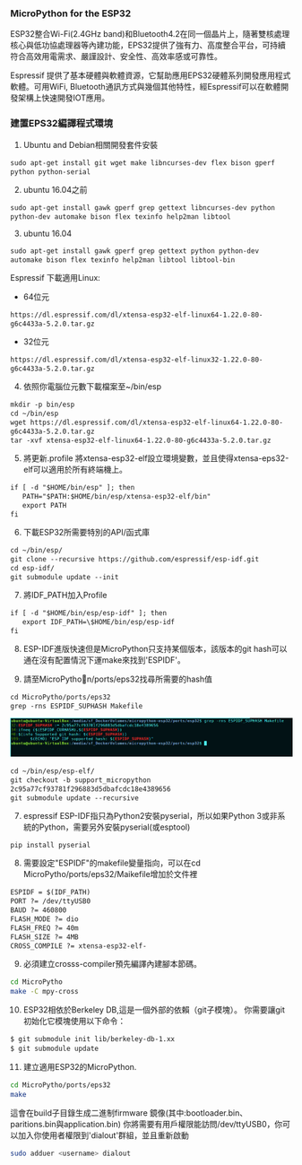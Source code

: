 ### MicroPython for the ESP32
ESP32整合Wi-Fi(2.4GHz band)和Bluetooth4.2在同一個晶片上，隨著雙核處理核心與低功協處理器等內建功能，EPS32提供了強有力、高度整合平台，可持續符合高效用電需求、嚴謹設計、安全性、高效率感或可靠性。

Espressif 提供了基本硬體與軟體資源，它幫助應用EPS32硬體系列開發應用程式軟體。可用WiFi, Bluetooth通訊方式與幾個其他特性，經Espressif可以在軟體開發架構上快速開發IOT應用。

### 建置EPS32編譯程式環境
1. Ubuntu and Debian相關開發套件安裝
```
sudo apt-get install git wget make libncurses-dev flex bison gperf python python-serial
```
2. ubuntu 16.04之前
```
sudo apt-get install gawk gperf grep gettext libncurses-dev python python-dev automake bison flex texinfo help2man libtool
```
3. ubuntu 16.04
```
sudo apt-get install gawk gperf grep gettext python python-dev automake bison flex texinfo help2man libtool libtool-bin
```
Espressif 下載適用Linux:
  - 64位元
```
https://dl.espressif.com/dl/xtensa-esp32-elf-linux64-1.22.0-80-g6c4433a-5.2.0.tar.gz
```
  - 32位元
```
https://dl.espressif.com/dl/xtensa-esp32-elf-linux32-1.22.0-80-g6c4433a-5.2.0.tar.gz
```


4. 依照你電腦位元數下載檔案至~/bin/esp
```
mkdir -p bin/esp
cd ~/bin/esp
wget https://dl.espressif.com/dl/xtensa-esp32-elf-linux64-1.22.0-80-g6c4433a-5.2.0.tar.gz
tar -xvf xtensa-esp32-elf-linux64-1.22.0-80-g6c4433a-5.2.0.tar.gz
```
5. 將更新.profile 將xtensa-esp32-elf設立環境變數，並且使得xtensa-eps32-elf可以適用於所有終端機上。
```
if [ -d "$HOME/bin/esp" ]; then
   PATH="$PATH:$HOME/bin/esp/xtensa-esp32-elf/bin"
   export PATH
fi
```
6. 下載ESP32所需要特別的API/函式庫
```
cd ~/bin/esp/
git clone --recursive https://github.com/espressif/esp-idf.git
cd esp-idf/
git submodule update --init
```
7. 將IDF_PATH加入Profile
```
if [ -d "$HOME/bin/esp/esp-idf" ]; then
   export IDF_PATH=\$HOME/bin/esp/esp-idf
fi
 ```

8. ESP-IDF進版快速但是MicroPython只支持某個版本，該版本的git hash可以通在沒有配置情況下運make來找到'ESPIDF'。

9. 請至MicroPython/ports/eps32找尋所需要的hash值
````
cd MicroPytho/ports/eps32
grep -rns ESPIDF_SUPHASH Makefile
````
![upy01-01](imgs/upy02/upy02-01.png)
````
cd ~/bin/esp/esp-elf/
git checkout -b support_micropython 2c95a77cf93781f296883d5dbafcdc18e4389656
git submodule update --recursive
````
7. espressif ESP-IDF指只為Python2安裝pyserial，所以如果Python 3或非系統的Python，需要另外安裝pyserial(或esptool)
````bash
pip install pyserial
````
8. 需要設定"ESPIDF"的makefile變量指向，可以在cd MicroPytho/ports/eps32/Maikefile增加於文件裡
```
ESPIDF = $(IDF_PATH)
PORT ?= /dev/ttyUSB0
BAUD ?= 460800
FLASH_MODE ?= dio
FLASH_FREQ ?= 40m
FLASH_SIZE ?= 4MB
CROSS_COMPILE ?= xtensa-esp32-elf-
```
9. 必須建立crosss-compiler預先編譯內建腳本節碼。
```bash
cd MicroPytho
make -C mpy-cross
```
10. ESP32相依於Berkeley DB,這是一個外部的依賴（git子模塊）。 你需要讓git初始化它模塊使用以下命令：
````bash
$ git submodule init lib/berkeley-db-1.xx
$ git submodule update
````

11. 建立適用ESP32的MicroPython.
````bash
cd MicroPytho/ports/eps32
make
````
這會在build子目錄生成二進制firmware 鏡像(其中:bootloader.bin、paritions.bin與application.bin)
你將需要有用戶權限能訪問/dev/ttyUSB0，你可以加入你使用者權限到'dialout'群組，並且重新啟動
```bash
sudo adduer <username> dialout
```
